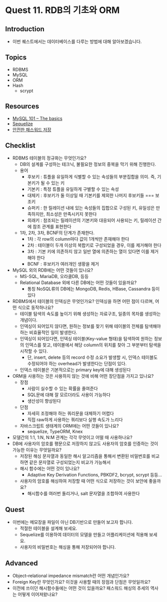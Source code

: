 # Quest 11. RDB의 기초와 ORM

## Introduction

- 이번 퀘스트에서는 데이터베이스를 다루는 방법에 대해 알아보겠습니다.

## Topics

- RDBMS
- MySQL
- ORM
- Hash
  - scrypt

## Resources

- [MySQL 101 – The basics](https://www.globo.tech/learning-center/mysql-101-basics/)
- [Sequelize](https://sequelize.org/)
- [안전한 패스워드 저장](https://d2.naver.com/helloworld/318732)

## Checklist

- RDBMS 테이블의 정규화는 무엇인가요?
  - DB의 설계를 구성하는 테크닉, 불필요한 정보의 중복을 막기 위해 진행한다.
  - 용어
    - 후보키 : 튜플을 유일하게 식별할 수 있는 속성들의 부분집합을 의미. 즉, 기본키가 될 수 있는 키
    - 기본키 : 특정 튜플을 유일하게 구별할 수 있는 속성
    - 대체키 : 후보키가 둘 이상일 때 기본키를 제외한 나머지 후보키들 === 보조키
    - 슈퍼키 : 한 릴레이션 내에 있는 속성들의 집합으로 구성된 키, 유일성은 만족하지만, 최소성은 만족시키지 못한다
    - 외래키 : 참조되는 릴레이션의 기본키와 대응되어 사용되는 키, 릴레이션 간에 참조 관계를 표현한다
  - 1차, 2차, 3차, BCNF의 단계가 존재한다.
    - 1차 : 각 row의 column마다 값이 1개씩만 존재해야 한다
    - 2차 : 테이블이 두개 이상의 복합키로 구성되었을 경우, 이를 제거해야 한다
    - 3차 : 기본 키에 의존하지 않고 일반 열에 의존하는 열이 있다면 이를 제거해야 한다
    - BCNF : 후보키가 여러개인 생황을 제거
- MySQL 외의 RDB에는 어떤 것들이 있나요?
  - MS-SQL, MariaDB, 오라클DB, 등등
  - Relational Database 외에 다른 DB에는 어떤 것들이 있을까요?
    - 통칭 NoSQL류의 DB에는 MongoDB, Redis, HBase, Cassandra 등이 있다
- RDBMS에서 테이블의 인덱싱은 무엇인가요? 인덱싱을 하면 어떤 점이 다르며, 어떤 식으로 동작하나요?
  - 테이블 탐색의 속도를 높이기 위해 생성하는 자료구조, 일종의 목차를 생성하는 개념이다.
  - 인덱싱이 되어있지 않다면, 원하는 정보를 찾기 위해 테이블의 전체를 탐색해야 하는 비효율적인 일이 발생한다.
  - 인덱싱이 되어있다면, 인덱싱 테이블(Key-value 형태)을 탐색하여 원하는 정보의 인덱스를 찾고, 테이블에서 해당 column의 위치를 찾아 그 부분부터 탐색을 시작할 수 있다.
    - 단, insert, delete 등의 record 수정 소요가 발생할 시, 인덱스 테이블도 수정되어야 하는 overhead가 발생한다는 단점이 있다.
  - 인덱스 테이블은 기본적으로는 primary key에 대해 생성된다
- ORM을 사용하는 것은 사용하지 않는 것에 비해 어떤 장단점을 가지고 있나요?
  - 장점
    - 사람이 실수할 수 있는 확률을 줄여준다
    - SQL문에 대해 잘 모르더라도 사용이 가능하다
    - 생산성이 향상된다
  - 단점
    - 자세히 조정해야 하는 쿼리문을 대체하기 어렵다
    - 직접 raw하게 사용하는 쿼리보다 실행 속도가 느리다
  - 자바스크립트 생태계의 ORM에는 어떤 것들이 있나요?
    - sequelize, TypeORM, Knex
- 모델간의 1:1, 1:N, N:M 관계는 각각 무엇이고 어떨 때 사용하나요?
- DB에 사용자의 암호를 평문으로 저장하지 않고도 사용자의 암호를 인증하는 것이 가능한 이유는 무엇일까요?
  - 저장된 해싱 문자열과 동일한 해시 알고리즘을 통해서 변환된 비밀번호를 비교하면 같은 문자열로 구성되었는지 비교가 가능해서
  - 해시 함수에는 어떤 것이 있나요?
    - Adaptive Key Derivation Functions, PBKDF2, bcrypt, scrypt 등등...
  - 사용자의 암호를 해싱하여 저장할 때 어떤 식으로 저장하는 것이 보안에 좋을까요?
    - 해시함수를 여러번 돌리거나, salt 문자열을 조합하여 사용한다

## Quest

- 이번에는 메모장을 파일이 아닌 DB기반으로 만들어 보고자 합니다.
  - 적절한 테이블을 설계해 보세요.
  - Sequelize를 이용하여 데이터의 모델을 만들고 어플리케이션에 적용해 보세요.
  - 사용자의 비밀번호는 해싱을 통해 저장되어야 합니다.

## Advanced

- Object–relational impedance mismatch란 어떤 개념인가요?
- Foreign Key란 무엇인가요? 이것을 사용할 때의 장점과 단점은 무엇일까요?
- 이전에 쓰이던 해시함수들에는 어떤 것이 있을까요? 패스워드 해싱의 추세의 역사는 어떻게 이어져왔나요?
